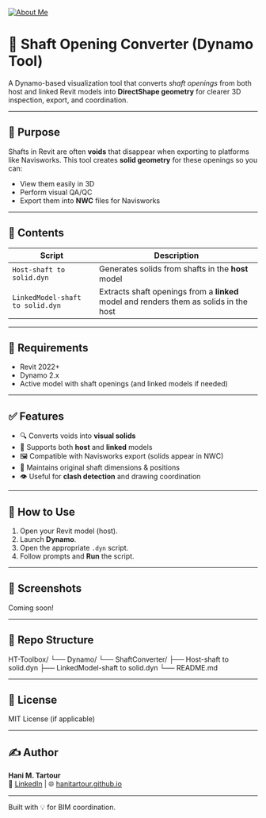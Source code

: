 [![About Me](https://img.shields.io/badge/About-Hani%20Tartour-orange?style=for-the-badge&logo=readthedocs)](https://hanitartour.github.io/about.html)


# 🚧 Shaft Opening Converter (Dynamo Tool)

A Dynamo-based visualization tool that converts *shaft openings* from both host and linked Revit models into **DirectShape geometry** for clearer 3D inspection, export, and coordination.

---

## 🧠 Purpose

Shafts in Revit are often **voids** that disappear when exporting to platforms like Navisworks. This tool creates **solid geometry** for these openings so you can:

- View them easily in 3D
- Perform visual QA/QC
- Export them into **NWC** files for Navisworks

---

## 📂 Contents

| Script                                | Description                                  |
|---------------------------------------|----------------------------------------------|
| `Host-shaft to solid.dyn`             | Generates solids from shafts in the **host** model |
| `LinkedModel-shaft to solid.dyn`      | Extracts shaft openings from a **linked** model and renders them as solids in the host |

---

## 🧰 Requirements

- Revit 2022+
- Dynamo 2.x
- Active model with shaft openings (and linked models if needed)

---

## ✅ Features

- 🔍 Converts voids into **visual solids**
- 🔗 Supports both **host** and **linked** models
- 🖼️ Compatible with Navisworks export (solids appear in NWC)
- 📐 Maintains original shaft dimensions & positions
- 👁️ Useful for **clash detection** and drawing coordination

---

## 🚀 How to Use

1. Open your Revit model (host).
2. Launch **Dynamo**.
3. Open the appropriate `.dyn` script.
4. Follow prompts and **Run** the script.

---

## 📸 Screenshots

Coming soon!

---

## 📁 Repo Structure
HT-Toolbox/
└── Dynamo/
└── ShaftConverter/
├── Host-shaft to solid.dyn
├── LinkedModel-shaft to solid.dyn
└── README.md


---

## 📃 License

MIT License (if applicable)

---

## ✍️ Author

**Hani M. Tartour**  
🔗 [LinkedIn](https://www.linkedin.com/in/hanimtartour) | 🌐 [hanitartour.github.io](https://hanitartour.github.io)

---

Built with 💡 for BIM coordination.
